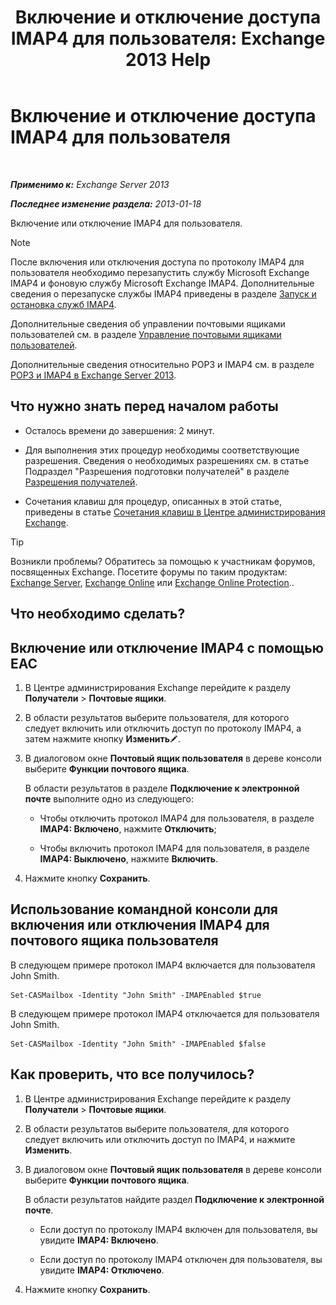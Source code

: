 ﻿---
title: 'Включение и отключение доступа IMAP4 для пользователя: Exchange 2013 Help'
TOCTitle: Включение и отключение доступа IMAP4 для пользователя
ms:assetid: a685fae4-b6f1-42fe-8bdc-5f99f9617799
ms:mtpsurl: https://technet.microsoft.com/ru-ru/library/Bb676481(v=EXCHG.150)
ms:contentKeyID: 50488805
ms.date: 04/30/2018
mtps_version: v=EXCHG.150
ms.translationtype: HT
---

# Включение и отключение доступа IMAP4 для пользователя

 

_**Применимо к:** Exchange Server 2013_

_**Последнее изменение раздела:** 2013-01-18_

Включение или отключение IMAP4 для пользователя.

> [!NOTE]  
> После включения или отключения доступа по протоколу IMAP4 для пользователя необходимо перезапустить службу Microsoft Exchange IMAP4 и фоновую службу Microsoft Exchange IMAP4. Дополнительные сведения о перезапуске службы IMAP4 приведены в разделе <a href="start-and-stop-the-imap4-services-exchange-2013-help.md">Запуск и остановка служб IMAP4</a>.


Дополнительные сведения об управлении почтовыми ящиками пользователей см. в разделе [Управление почтовыми ящиками пользователей](manage-user-mailboxes-exchange-2013-help.md).

Дополнительные сведения относительно POP3 и IMAP4 см. в разделе [POP3 и IMAP4 в Exchange Server 2013](pop3-and-imap4-in-exchange-server-2013-exchange-2013-help.md).

## Что нужно знать перед началом работы

  - Осталось времени до завершения: 2 минут.

  - Для выполнения этих процедур необходимы соответствующие разрешения. Сведения о необходимых разрешениях см. в статье Подраздел "Разрешения подготовки получателей" в разделе [Разрешения получателей](recipients-permissions-exchange-2013-help.md).

  - Сочетания клавиш для процедур, описанных в этой статье, приведены в статье [Сочетания клавиш в Центре администрирования Exchange](keyboard-shortcuts-in-the-exchange-admin-center-exchange-online-protection-help.md).

> [!TIP]  
> Возникли проблемы? Обратитесь за помощью к участникам форумов, посвященных Exchange. Посетите форумы по таким продуктам: <a href="https://go.microsoft.com/fwlink/p/?linkid=60612">Exchange Server</a>, <a href="https://go.microsoft.com/fwlink/p/?linkid=267542">Exchange Online</a> или <a href="https://go.microsoft.com/fwlink/p/?linkid=285351">Exchange Online Protection</a>..


## Что необходимо сделать?

## Включение или отключение IMAP4 с помощью EAC

1.  В Центре администрирования Exchange перейдите к разделу **Получатели** \> **Почтовые ящики**.

2.  В области результатов выберите пользователя, для которого следует включить или отключить доступ по протоколу IMAP4, а затем нажмите кнопку **Изменить**![Значок редактирования](images/Bb124582.6f53ccb2-1f13-4c02-bea0-30690e6ea71d(EXCHG.150).gif "Значок редактирования").

3.  В диалоговом окне **Почтовый ящик пользователя** в дереве консоли выберите **Функции почтового ящика**.
    
    В области результатов в разделе **Подключение к электронной почте** выполните одно из следующего:
    
      - Чтобы отключить протокол IMAP4 для пользователя, в разделе **IMAP4: Включено**, нажмите **Отключить**;
    
      - Чтобы включить протокол IMAP4 для пользователя, в разделе **IMAP4: Выключено**, нажмите **Включить**.

4.  Нажмите кнопку **Сохранить**.

## Использование командной консоли для включения или отключения IMAP4 для почтового ящика пользователя

В следующем примере протокол IMAP4 включается для пользователя John Smith.

    Set-CASMailbox -Identity "John Smith" -IMAPEnabled $true

В следующем примере протокол IMAP4 отключается для пользователя John Smith.

    Set-CASMailbox -Identity "John Smith" -IMAPEnabled $false

## Как проверить, что все получилось?

1.  В Центре администрирования Exchange перейдите к разделу **Получатели** \> **Почтовые ящики**.

2.  В области результатов выберите пользователя, для которого следует включить или отключить доступ по IMAP4, и нажмите **Изменить**.

3.  В диалоговом окне **Почтовый ящик пользователя** в дереве консоли выберите **Функции почтового ящика**.
    
    В области результатов найдите раздел **Подключение к электронной почте**.
    
      - Если доступ по протоколу IMAP4 включен для пользователя, вы увидите **IMAP4: Включено**.
    
      - Если доступ по протоколу IMAP4 отключен для пользователя, вы увидите **IMAP4: Отключено**.

4.  Нажмите кнопку **Сохранить**.

